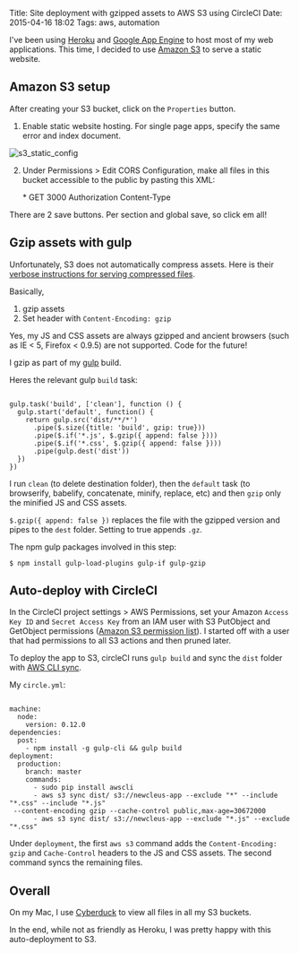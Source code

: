 Title: Site deployment with gzipped assets to AWS S3 using CircleCI
Date: 2015-04-16 18:02
Tags: aws, automation

I've been using [Heroku](https://www.heroku.com) and [Google App Engine](https://cloud.google.com/appengine/docs) to host most of my web applications. This time, I decided to use [Amazon S3](http://aws.amazon.com/s3) to serve a static website.

## Amazon S3 setup
After creating your S3 bucket, click on the `Properties` button.

1) Enable static website hosting. For single page apps, specify the same error and index document.

![s3_static_config](https://alyssaq.github.io/blog/images/S3deploy_enable-static-site.png)

2) Under Permissions > Edit CORS Configuration, make all files in this bucket accessible to the public by pasting this XML:

    <?xml version="1.0" encoding="UTF-8"?>
    <CORSConfiguration xmlns="http://s3.amazonaws.com/doc/2006-03-01/">
        <CORSRule>
            <AllowedOrigin>*</AllowedOrigin>
            <AllowedMethod>GET</AllowedMethod>
            <MaxAgeSeconds>3000</MaxAgeSeconds>
            <AllowedHeader>Authorization</AllowedHeader>
            <AllowedHeader>Content-Type</AllowedHeader>
        </CORSRule>
    </CORSConfiguration>

There are 2 save buttons. Per section and global save, so click em all!

## Gzip assets with gulp
Unfortunately, S3 does not automatically compress assets. Here is their [verbose instructions for serving compressed files](http://docs.aws.amazon.com/AmazonCloudFront/latest/DeveloperGuide/ServingCompressedFiles.html#CompressedS3).  

Basically,    

1. gzip assets
2. Set header with `Content-Encoding: gzip`

Yes, my JS and CSS assets are always gzipped and ancient browsers (such as IE < 5, Firefox < 0.9.5) are not supported. Code for the future!

I gzip as part of my [gulp](http://gulpjs.com) build.

Heres the relevant gulp `build` task:

<pre><code class="language-javascript">
gulp.task('build', ['clean'], function () {
  gulp.start('default', function() {
    return gulp.src('dist/**/*')
      .pipe($.size({title: 'build', gzip: true}))
      .pipe($.if('*.js', $.gzip({ append: false })))
      .pipe($.if('*.css', $.gzip({ append: false })))
      .pipe(gulp.dest('dist'))
  })
})
</code></pre>

I run `clean` (to delete destination folder), then the `default` task (to browserify, babelify, concatenate, minify, replace, etc) and then `gzip` only the minified JS and CSS assets.

`$.gzip({ append: false })` replaces the file with the gzipped version and pipes to the `dest` folder. Setting to true appends `.gz`.

The npm gulp packages involved in this step:

    $ npm install gulp-load-plugins gulp-if gulp-gzip 

## Auto-deploy with CircleCI
In the CircleCI project settings > AWS Permissions, set your Amazon `Access Key ID` and `Secret Access Key` from an IAM user with S3 PutObject and GetObject permissions ([Amazon S3 permission list](http://docs.aws.amazon.com/AmazonS3/latest/dev/using-with-s3-actions.html)). I started off with a user that had permissions to all S3 actions and then pruned later.

To deploy the app to S3, circleCI runs `gulp build` and sync the `dist` folder with [AWS CLI sync](http://docs.aws.amazon.com/cli/latest/reference/s3/sync.html).

My `circle.yml`:

<pre class="language-yml"><code class="language-yml">
machine:
  node:
    version: 0.12.0
dependencies:
  post:
    - npm install -g gulp-cli && gulp build
deployment:
  production:
    branch: master
    commands:
      - sudo pip install awscli
      - aws s3 sync dist/ s3://newcleus-app --exclude "*" --include "*.css" --include "*.js"
 --content-encoding gzip --cache-control public,max-age=30672000
      - aws s3 sync dist/ s3://newcleus-app --exclude "*.js" --exclude "*.css"
</code></pre>
           
Under `deployment`, the first `aws s3` command adds the `Content-Encoding: gzip` and `Cache-Control` headers to the JS and CSS assets. The second command syncs the remaining files.

## Overall
On my Mac, I use [Cyberduck](https://cyberduck.io) to view all files in all my S3 buckets.

In the end, while not as friendly as Heroku, I was pretty happy with this auto-deployment to S3.